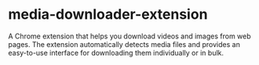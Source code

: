 # media-downloader-extension
A Chrome extension that helps you download videos and images from web pages. The extension automatically detects media files and provides an easy-to-use interface for downloading them individually or in bulk.
